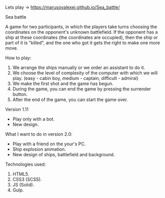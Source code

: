 Lets play -> https://marusovalexei.github.io/Sea_battle/

Sea battle

A game for two participants, in which the players take turns choosing
the coordinates on the opponent's unknown battlefield. If the opponent
has a ship at these coordinates (the coordinates are occupied), then
the ship or part of it is "killed", and the one who got it gets the right
to make one more move.

How to play:

1. We arrange the ships manually or we order an assistant to do it.
2. We choose the level of complexity of the computer with which we will play.
   (easy - cabin boy, medium - captain, difficult - admiral)
3. We make the first shot and the game has begun.
4. During the game, you can end the game by pressing the surrender button.
5. After the end of the game, you can start the game over.

Version 1.11

- Play only with a bot.
- New design.

What I want to do in version 2.0:

- Play with a friend on the your's PC.
- Ship explosion animation.
- New design of ships, battlefield and background.

Technologies used:

1. HTML5.
2. CSS3 (SCSS).
3. JS (Solid).
4. Gulp.
